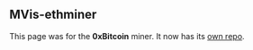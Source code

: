 ## MVis-ethminer


This page was for the **0xBitcoin** miner.  It now has its [own repo](https://github.com/mining-visualizer/MVis-tokenminer).

